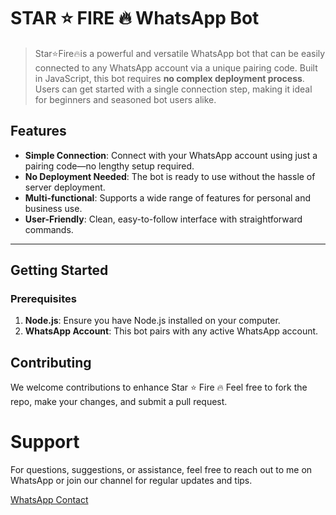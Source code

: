 # STAR ⭐ FIRE 🔥 WhatsApp Bot
>Star⭐Fire🔥is a powerful and versatile WhatsApp bot that can be easily connected to any WhatsApp account via a unique pairing code. Built in JavaScript, this bot requires **no complex deployment process**. Users can get started with a single connection step, making it ideal for beginners and seasoned bot users alike.
## Features
- **Simple Connection**: Connect with your WhatsApp account using just a pairing code—no lengthy setup required.
- **No Deployment Needed**: The bot is ready to use without the hassle of server deployment.
- **Multi-functional**: Supports a wide range of features for personal and business use.
- **User-Friendly**: Clean, easy-to-follow interface with straightforward commands.

---

## Getting Started

### Prerequisites
1. **Node.js**: Ensure you have Node.js installed on your computer.
2. **WhatsApp Account**: This bot pairs with any active WhatsApp account.

## Contributing
We welcome contributions to enhance Star ⭐ Fire 🔥 Feel free to fork the repo, make your changes, and submit a pull request.

# Support
For questions, suggestions, or assistance, feel free to reach out to me on WhatsApp or join our channel for regular updates and tips.

[WhatsApp Contact](wa.me/2567262820888)

